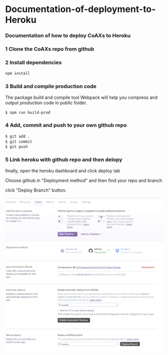 # Documentation-of-deployment-to-Heroku
### Documentation of how to deploy CoAXs to Heroku

### 1 Clone the CoAXs repo from github 

### 2 Install dependencies 
```sh
npm install
```

### 3 Build and compile production code
The package build and compile tool Webpack will help you compress and output production code in public folder. 
```sh
$ npm run build-prod
```

### 4 Add, commit and push to your own github repo
```sh
$ git add .
$ git commit
$ git push
```

### 5 Link heroku with github repo and then delopy
finally, open the heroku dashboard and click deploy tab

Choose github in "Deployment method" and then find your repo and branch

click "Deploy Branch" button.

![Heroku screenshot](https://github.com/mitTransportAnalyst/Documentation-of-deployment-to-Heroku/blob/master/heroku%20screenshot.png "Heroku screenshot")

